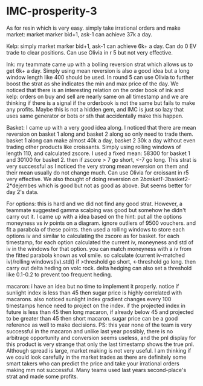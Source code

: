# IMC-prosperity-3
As for resin which is very easy. simply take irrational orders and make market: market marker bid+1, ask-1 can achieve 37k a day.

Kelp: simply market marker bid+1, ask-1 can achieve 6k+ a day. Can do 0 EV trade to clear positions. Can use Olivia in r 5 but not very effective.

Ink: my teammate came up with a bolling reversion strat which allows us to get 6k+ a day. Simply using mean reversion is also a good idea but a long window length like 400 should be used. In round 5 can use Olivia to further boost the strat as she indicates the min and max price of the day.
We noticed that there is an interesting relation on the order book of ink and kelp: orders on buy and sell are nearly same on all timestamp and we are thinking if there is a signal if the orderbook is not the same but fails to make any profits. Maybe this is not a hidden gem, and IMC is just so lazy that uses same generator or bots or sth that accidentally make this happen.

Basket: I came up with a very good idea along. I noticed that there are mean reversion on basket 1 along and basket 2 along so only need to trade them. basket 1 along can make almost 40k a day, basket 2 30k a day without even trading other products like croissants. Simply using rolling windows of length 110, and calculated zscore. I used a fixed mean: 58300 for basket 1 and 30100 for basket 2. then if zscore > 7 go short, <-7 go long. This strat is very successful as I noticed the very strong mean reversion on them and their mean usually do not change much. Can use Olivia for croissant in r5 very effective. 
We also thought of doing reversion on 2*basket1-3*basket2-2*dejembes which is good but not as good as above. But seems better for day 2's data.

For options: this is hard and we did not find any good strat. However, a teammate suggested gamma scalping was good but somehow he didn't carry out it. I came up with a idea based on the hint: put all the options moneyness vs iv points on a diagram. ignore outliers of 9500 vouchers. and fit a parabola of these points. then used a rolling windows to store each options iv and similar to calculating the zscore as for basket. for each timestamp, for each option calculated the current iv, moneyness and std of iv in the windows for that option. you can match moneyness with a iv from the fitted parabola known as vol smile. so calculate (current iv-matched iv)/rolling windows(iv).std() if >threshold go short, <-threshold go long. then carry out delta heding on volc rock. delta hedging can also set a threshold like 0.1-0.2 to prevent too frequent heding.

macaron: i have an idea but no time to implement it properly. notice if sunlight index is less than 45 then sugar price is highly correlated with macarons. also noticed sunlight index gradient changes every 100 timestamps hence need to project on the index. if the projected index in future is less than 45 then long macaron, if already below 45 and projected to be greater than 45 then short macaron. sugar price can be a good reference as well to make decisions.
PS: this year none of the team is very successful in the macaron and unlike last year possibly, there is no arbitrage opportunity and conversion seems useless, and the pnl display for this product is very strange that only the last timestamp shows the true pnl. Although spread is large, market making is not very useful. I am thinking if we could look carefully in the market trades as there are definitely some smart takers who can predict the price and take your irrational orders making mm not successful. Many teams used last years second-place's strat and made some profits.
